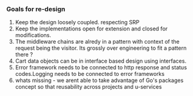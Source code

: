 

### Goals for re-design 
1. Keep the design loosely coupled. respecting SRP
2. Keep the implementations open for extension and closed for modifications.
3. The middleware chains are alredy in a pattern with  context of the request being the visitor. Its grossly over engineering to fit a pattern there  ?
4. Cart data objects can be in interface based design using interfaces.
5. Error framework needs to be connected to http response and status codes.Logging needs to be connected to error frameworks
6. whats missing - we arent able to take advantage of Go's packages concept so that reusability across projects and u-services